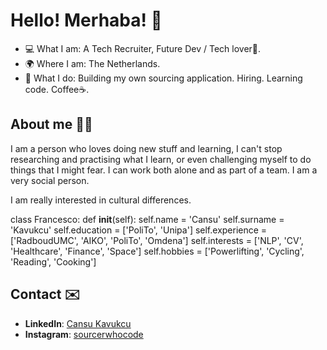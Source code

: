 # Hello! Merhaba! 👋

- 💻 What I am: A Tech Recruiter, Future Dev / Tech lover🫧.
- 🌍 Where I am: The Netherlands.
- 🤔 What I do: Building my own sourcing application. Hiring. Learning code. Coffee☕️.


## About me 🙋‍♀️

I am a person who loves doing new stuff and learning, I can't stop researching and practising what I learn, or even challenging myself to do things that I might fear. I can work both alone and as part of a team. I am a very social person.

I am really interested in cultural differences.

class Francesco:
  def __init__(self):
    self.name = 'Cansu'
    self.surname = 'Kavukcu'
    self.education = ['PoliTo', 'Unipa']
    self.experience = ['RadboudUMC', 'AIKO', 'PoliTo', 'Omdena']
    self.interests = ['NLP', 'CV', 'Healthcare', 'Finance', 'Space']
    self.hobbies = ['Powerlifting', 'Cycling', 'Reading', 'Cooking']


## Contact ✉️

- **LinkedIn**: [Cansu Kavukcu](https://www.linkedin.com/in/cansu-kavukcu/)
- **Instagram**: [sourcerwhocode](https://www.instagram.com/sourcerwhocode/)
